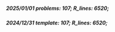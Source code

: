 ##### 2025/01/01   problems: 107;   R_lines: 6520;
##### 2024/12/31   template: 107;   R_lines: 6520;

